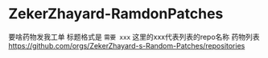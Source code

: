# ZekerZhayard-RamdonPatches
要啥药物发我工单
标题格式是 `需要 xxx`
这里的xxx代表列表的repo名称
药物列表 https://github.com/orgs/ZekerZhayard-s-Random-Patches/repositories
